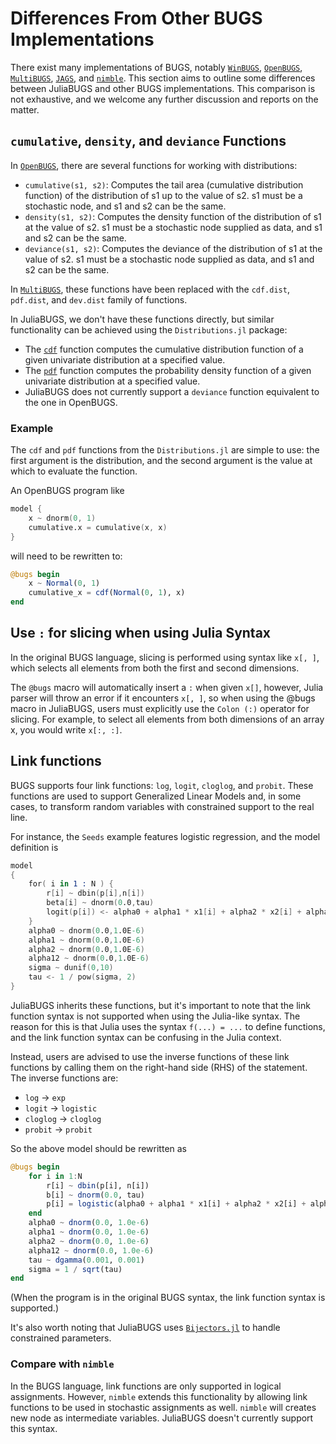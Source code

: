 # Differences From Other BUGS Implementations

There exist many implementations of BUGS, notably [`WinBUGS`](https://www.mrc-bsu.cam.ac.uk/software/), [`OpenBUGS`](https://chjackson.github.io/openbugsdoc/Manuals/ModelSpecification.html), [`MultiBUGS`](https://www.multibugs.org/documentation/latest/), [`JAGS`](https://mcmc-jags.sourceforge.io/), and [`nimble`](https://r-nimble.org/).
This section aims to outline some differences between JuliaBUGS and other BUGS implementations.
This comparison is not exhaustive, and we welcome any further discussion and reports on the matter.

## `cumulative`, `density`, and `deviance` Functions

In [`OpenBUGS`](https://chjackson.github.io/openbugsdoc/Manuals/ModelSpecification.html), there are several functions for working with distributions:

* `cumulative(s1, s2)`: Computes the tail area (cumulative distribution function) of the distribution of s1 up to the value of s2. s1 must be a stochastic node, and s1 and s2 can be the same.
* `density(s1, s2)`: Computes the density function of the distribution of s1 at the value of s2. s1 must be a stochastic node supplied as data, and s1 and s2 can be the same.
* `deviance(s1, s2)`: Computes the deviance of the distribution of s1 at the value of s2. s1 must be a stochastic node supplied as data, and s1 and s2 can be the same.

In [`MultiBUGS`](https://www.multibugs.org/documentation/latest/Functions.html), these functions have been replaced with the `cdf.dist`, `pdf.dist`, and `dev.dist` family of functions.

In JuliaBUGS, we don't have these functions directly, but similar functionality can be achieved using the `Distributions.jl` package:

* The [`cdf`](https://juliastats.org/Distributions.jl/latest/univariate/#Distributions.cdf-Tuple{UnivariateDistribution,%20Real}) function computes the cumulative distribution function of a given univariate distribution at a specified value.
* The [`pdf`](https://juliastats.org/Distributions.jl/latest/univariate/#Distributions.pdf-Tuple{UnivariateDistribution,%20Real}) function computes the probability density function of a given univariate distribution at a specified value.
* JuliaBUGS does not currently support a `deviance` function equivalent to the one in OpenBUGS.

### Example

The `cdf` and `pdf` functions from the `Distributions.jl` are simple to use: the first argument is the distribution, and the second argument is the value at which to evaluate the function.

An OpenBUGS program like

```S
model {
    x ~ dnorm(0, 1)
    cumulative.x = cumulative(x, x)
}
```

will need to be rewritten to:

```julia
@bugs begin
    x ~ Normal(0, 1)
    cumulative_x = cdf(Normal(0, 1), x)
end
```

## Use `:` for slicing when using Julia Syntax

In the original BUGS language, slicing is performed using syntax like `x[, ]`, which selects all elements from both the first and second dimensions.

The `@bugs` macro will automatically insert a `:` when given `x[]`, however, Julia parser will throw an error if it encounters `x[, ]`, so when using the @bugs macro in JuliaBUGS, users must explicitly use the `Colon (:)` operator for slicing. For example, to select all elements from both dimensions of an array x, you would write `x[:, :]`.

## Link functions

BUGS supports four link functions: `log`, `logit`, `cloglog`, and `probit`. These functions are used to support Generalized Linear Models and, in some cases, to transform random variables with constrained support to the real line.

For instance, the `Seeds` example features logistic regression, and the model definition is

```S
model
{
    for( i in 1 : N ) {
        r[i] ~ dbin(p[i],n[i])
        beta[i] ~ dnorm(0.0,tau)
        logit(p[i]) <- alpha0 + alpha1 * x1[i] + alpha2 * x2[i] + alpha12 * x1[i] * x2[i] + beta[i]
    }
    alpha0 ~ dnorm(0.0,1.0E-6)
    alpha1 ~ dnorm(0.0,1.0E-6)
    alpha2 ~ dnorm(0.0,1.0E-6)
    alpha12 ~ dnorm(0.0,1.0E-6)
    sigma ~ dunif(0,10)
    tau <- 1 / pow(sigma, 2)
}
```

JuliaBUGS inherits these functions, but it's important to note that the link function syntax is not supported when using the Julia-like syntax. The reason for this is that Julia uses the syntax `f(...) = ...` to define functions, and the link function syntax can be confusing in the Julia context.

Instead, users are advised to use the inverse functions of these link functions by calling them on the right-hand side (RHS) of the statement. The inverse functions are:

* `log` → `exp`
* `logit` → `logistic`
* `cloglog` → `cloglog`
* `probit` → `probit`

So the above model should be rewritten as

```julia
@bugs begin
    for i in 1:N
        r[i] ~ dbin(p[i], n[i])
        b[i] ~ dnorm(0.0, tau)
        p[i] = logistic(alpha0 + alpha1 * x1[i] + alpha2 * x2[i] + alpha12 * x1[i] * x2[i] + b[i])
    end
    alpha0 ~ dnorm(0.0, 1.0e-6)
    alpha1 ~ dnorm(0.0, 1.0e-6)
    alpha2 ~ dnorm(0.0, 1.0e-6)
    alpha12 ~ dnorm(0.0, 1.0e-6)
    tau ~ dgamma(0.001, 0.001)
    sigma = 1 / sqrt(tau)
end
```

(When the program is in the original BUGS syntax, the link function syntax is supported.)

It's also worth noting that JuliaBUGS uses [`Bijectors.jl`](https://turinglang.org/Bijectors.jl/dev/) to handle constrained parameters.

### Compare with `nimble`

In the BUGS language, link functions are only supported in logical assignments. However, `nimble` extends this functionality by allowing link functions to be used in stochastic assignments as well. `nimble` will creates new node as intermediate variables. JuliaBUGS doesn't currently support this syntax.
